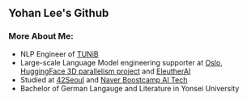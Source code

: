 ## Yohan Lee's Github

### More About Me:

- NLP Engineer of [TUNiB](https://tunib.ai/)
- Large-scale Language Model engineering supporter at [Oslo](https://github.com/tunib-ai/oslo), [HuggingFace 3D parallelism project](https://github.com/huggingface/transformers/issues/13690) and [EleutherAI](https://github.com/eleutherai)
- Studied at [42Seoul](https://42seoul.kr/seoul42/main/view) and [Naver Boostcamp AI Tech](https://boostcamp.connect.or.kr/program_ai.html)
- Bachelor of German Langauge and Literature in Yonsei University


<!--
**l-yohai/l-yohai** is a ✨ _special_ ✨ repository because its `README.md` (this file) appears on your GitHub profile.

Here are some ideas to get you started:

- 🔭 I’m currently working on ...
- 🌱 I’m currently learning ...
- 👯 I’m looking to collaborate on ...
- 🤔 I’m looking for help with ...
- 💬 Ask me about ...
- 📫 How to reach me: ...
- 😄 Pronouns: ...
- ⚡ Fun fact: ...


Notes: If you want use this readme, firstly star it please. If you can't align your repositories like this, please change your repository desription to shorter than now. Maybe 4 or 5 word will be good.

![Metrics](https://metrics.lecoq.io/l-yohai?template=classic&base.header=0&base.activity=0&base.community=0&base.repositories=0&base.metadata=0&achievements=1&achievements.threshold=C&achievements.secrets=true&achievements.limit=0&config.timezone=Europe%2FIstanbul)

-->
